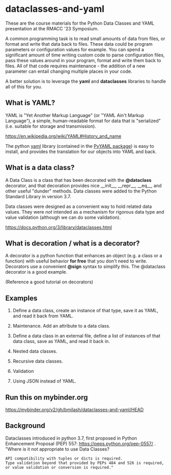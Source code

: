 # dataclasses-and-yaml

These are the course materials for the Python Data Classes and YAML presentation at the RMACC '23 Symposium.

A common programming task is to read small amounts of data from files, or 
format and write that data back to files. These data could be program 
parameters or configuration values for example. You can spend a significant 
amount of time writing custom code to parse configuration files, pass these 
values around in your program, format and write them back to files. All of 
that code requires maintenance - the addition of a new parameter can entail 
changing multiple places in your code.

A better solution is to leverage the **yaml** and **dataclasses** libraries to 
handle all of this for you.

## What is YAML?

YAML is "Yet Another Markup Language" (or "YAML Ain't Markup Language"), a 
simple, human-readable format for data that is "serialized" (i.e. suitable 
for storage and transmission).

https://en.wikipedia.org/wiki/YAML#History_and_name

The python [yaml](https://pyyaml.org/) library (contained in the [PyYAML 
package](https://pypi.org/project/PyYAML/)) is easy to install, and provides 
the translation for our objects into YAML and back.

## What is a data class?

A Data Class is a class that has been decorated with the **@dataclass** 
decorator, and that decoration provides nice \_\_init\_\_, \_\_repr\_\_, 
\_\_eq\_\_, and other useful "dunder" methods. Data classes were added to the 
Python Standard Library in version 3.7.

Data classes were designed as a convenient way to hold related data values. 
They were *not* intended as a mechanism for rigorous data type and value 
validation (although we can do some validation).

https://docs.python.org/3/library/dataclasses.html

## What is decoration / what is a decorator?

A decorator is a python function that enhances an object (e.g. a class or 
a function) with useful behavior **for free** that you don't need to write. 
Decorators use a convenient **@sign** syntax to simplify this. The 
@dataclass decorator is a good example.

(Reference a good tutorial on decorators)

## Examples

1. Define a data class, create an instance of that type, save it as YAML, 
and read it back from YAML.

2. Maintenance. Add an attribute to a data class.

3. Define a data class in an external file, define a list of instances 
of that data class, save as YAML, and read it back in.

4. Nested data classes.

5. Recursive data classes.

6. Validation

7. Using JSON instead of YAML.

## Run this on mybinder.org

https://mybinder.org/v2/gh/bmilash/dataclasses-and-yaml/HEAD

## Background

Dataclasses introduced in python 3.7, first proposed in Python Enhancement
Proposal (PEP) 557: https://peps.python.org/pep-0557/ .
"Where is it not appropriate to use Data Classes?

    API compatibility with tuples or dicts is required.
    Type validation beyond that provided by PEPs 484 and 526 is required, or value validation or conversion is required."
